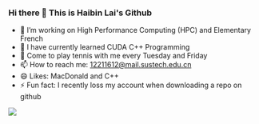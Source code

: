 ### Hi there 👋 This is Haibin Lai's Github

- 🔭 I’m working on High Performance Computing (HPC) and Elementary French
- 🌱 I have currently learned CUDA C++ Programming
- 💬 Come to play tennis with me every Tuesday and Friday
- 📫 How to reach me: 12211612@mail.sustech.edu.cn
- 😄 Likes: MacDonald and C++
- ⚡ Fun fact:  I recently loss my account when downloading a repo on github




<a href="https://github.com/Laihb1106205841">
  <img src="https://github-readme-stats.vercel.app/api?username=Laihb1106205841&show_icons=true&hide_border=true" />
</a>

<!--
[![Top Langs](https://github-readme-stats.vercel.app/api/top-langs/?username=Laihb1106205841&layout=compact&hide=javascript,html,VHDL,Verilog,Tcl,CSS,Jupyter&show=CS311-AI-Peoject3-XGBoost)](https://github.com/Laihb1106205841/github-readme-stats)
[![JavaScript](https://img.shields.io/badge/-JavaScript-black?style=flat&logo=javascript&link=https://github.com/BRdhanani)](https://github.com/BRdhanani) 
[![HTML5](https://img.shields.io/badge/-HTML5-E34F26?style=flat&logo=html5&logoColor=white&link=https://github.com/BRdhanani)](https://github.com/BRdhanani) 
[![CSS3](https://img.shields.io/badge/-CSS3-1572B6?style=flat&logo=css3&link=https://github.com/BRdhanani)](https://github.com/BRdhanani) 
[![Bootstrap](https://img.shields.io/badge/-Bootstrap-563D7C?style=flat&logo=bootstrap&link=https://github.com/BRdhanani)](https://github.com/BRdhanani) 

[![Docker](https://img.shields.io/badge/-Docker-black?style=flat&logo=docker&link=https://github.com/BRdhanani)](https://github.com/BRdhanani) 

[![MySQL](https://img.shields.io/badge/-MySQL-black?style=flat&logo=mysql&link=https://github.com/BRdhanani)](https://github.com/BRdhanani)
[![Git](https://img.shields.io/badge/-Git-black?style=flat&logo=git&link=https://github.com/BRdhanani)](https://github.com/BRdhanani) 

//-/->






<!--
**Laihb1106205841/Laihb1106205841** is a ✨ _special_ ✨ repository because its `README.md` (this file) appears on your GitHub profile.

Here are some ideas to get you started:
![Dusai's GitHub stats](https://github-readme-stats.vercel.app/api?username=Laihb1106205841)

-->
